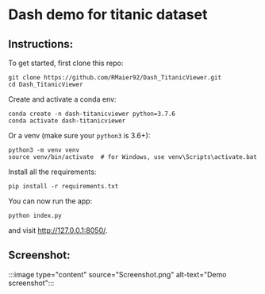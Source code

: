 # Dash demo for titanic dataset
## Instructions:
To get started, first clone this repo:

```
git clone https://github.com/RMaier92/Dash_TitanicViewer.git
cd Dash_TitanicViewer
```



Create and activate a conda env:
```
conda create -n dash-titanicviewer python=3.7.6
conda activate dash-titanicviewer
```

Or a venv (make sure your `python3` is 3.6+):
```
python3 -m venv venv
source venv/bin/activate  # for Windows, use venv\Scripts\activate.bat
```

Install all the requirements:

```
pip install -r requirements.txt
```

You can now run the app:
```
python index.py
```

and visit http://127.0.0.1:8050/.


## Screenshot:
:::image type="content" source="Screenshot.png" alt-text="Demo screenshot":::